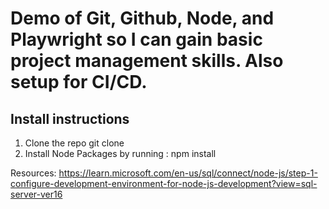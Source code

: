 # Demo of Git, Github, Node, and Playwright so I can gain basic project management skills. Also setup for CI/CD.

## Install instructions
1. Clone the repo git clone <reponame>
2. Install Node Packages by running :
    npm install

Resources: https://learn.microsoft.com/en-us/sql/connect/node-js/step-1-configure-development-environment-for-node-js-development?view=sql-server-ver16
